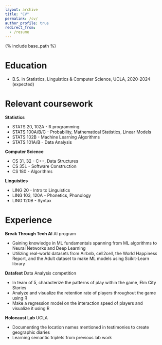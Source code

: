 ```yaml
---
layout: archive
title: "CV"
permalink: /cv/
author_profile: true
redirect_from:
  - /resume
---
```


{% include base_path %}

Education
======
* B.S. in Statistics, Linguistics & Computer Science, UCLA, 2020-2024 (expected)

Relevant coursework
======
**Statistics**
* STATS 20, 102A - R programming 
* STATS 100A/B/C - Probability, Mathematical Statistics, Linear Models
* STATS 102B - Machine Learning Algorithms
* STATS 101A/B - Data Analysis

**Computer Science**
* CS 31, 32 - C++, Data Structures
* CS 35L - Software Construction
* CS 180 - Algorithms

**Linguistics**
* LING 20 - Intro to Linguistics
* LING 103, 120A - Phonetics, Phonology
* LING 120B - Syntax

Experience
======
**Break Through Tech AI** AI program
* Gaining knowledge in ML fundamentals spanning from ML algorithms to Neural Networks and Deep Learning
* Utilizing real-world datasets from Airbnb, cell2cell, the World Happiness Report, and the Adult dataset to make ML models using Scikit-Learn library

**Datafest** Data Analysis competition
* In team of 5, characterize the patterns of play within the game, Elm City Stories
* Analyze and visualize the retention rate of players throughout the game using R
* Make a regression model on the interaction speed of players and visualize it using R

**Holocaust Lab** UCLA  
* Documenting the location names mentioned in testimonies to create geographic diaries
* Learning semantic triplets from previous lab work


